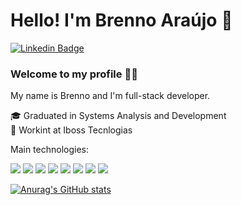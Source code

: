 # Hello! I'm Brenno Araújo 👋

[![Linkedin Badge](https://img.shields.io/badge/-LinkedIn-blue?style=flat-square&logo=Linkedin&logoColor=white&link=https://www.linkedin.com/in/brennoaraujo/)](https://www.linkedin.com/in/brennoaraujo/)

### Welcome to my profile :man_technologist:

My name is Brenno and I'm full-stack developer.

 🎓  Graduated in Systems Analysis and Development<br>
 👾  Workint at Iboss Tecnlogias <br>


Main technologies:

<div>
   <p>
      <img src="https://img.shields.io/badge/Laravel-FF2D20?style=for-the-badge&logo=laravel&logoColor=white"> 
      <img src="https://img.shields.io/badge/PHP-777BB4?style=for-the-badge&logo=php&logoColor=white">
      <img src="https://img.shields.io/badge/Vue.js-35495E?style=for-the-badge&logo=vue.js&logoColor=4FC08D">
      <img src="https://img.shields.io/badge/JavaScript-F7DF1E?style=for-the-badge&logo=javascript&logoColor=black">
      <img src="https://img.shields.io/badge/Bootstrap-563D7C?style=for-the-badge&logo=bootstrap&logoColor=white">
      <img src="https://img.shields.io/badge/MySQL-00000F?style=for-the-badge&logo=mysql&logoColor=white">
      <img src="https://img.shields.io/badge/HTML-239120?style=for-the-badge&logo=html5&logoColor=white">
      <img src="https://img.shields.io/badge/CSS3-1572B6?style=for-the-badge&logo=css3&logoColor=white">
   </p>
</div>



[![Anurag's GitHub stats](https://github-readme-stats.vercel.app/api/top-langs?username=brenno-git&theme=&hide=blade)](https://github.com/anuraghazra/github-readme-stats)

 
<!--  <a href="https://github.com/brenno-git">
  <img align="center" src="https://github-readme-stats.vercel.app/api/top-langs/?username=brenno-git&theme=dracula&hide_langs_below=1" />
</a> -->
